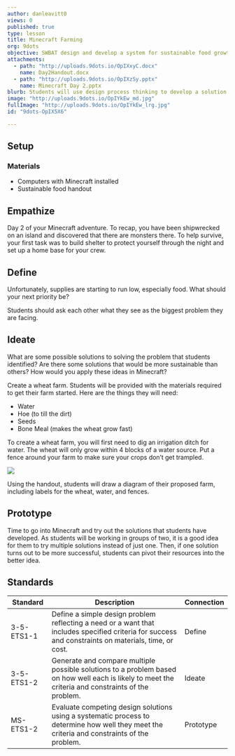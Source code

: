 ```yaml
---
author: danleavitt0
views: 0
published: true
type: lesson
title: Minecraft Farming
org: 9dots
objective: SWBAT design and develop a system for sustainable food growth in Minecraft to keep the community going
attachments: 
  - path: "http://uploads.9dots.io/OpIXxyC.docx"
    name: Day2Handout.docx
  - path: "http://uploads.9dots.io/OpIXzSy.pptx"
    name: Minecraft Day 2.pptx
blurb: Students will use design process thinking to develop a solution to address the problem of gathering food in Minecraft.
image: "http://uploads.9dots.io/OpIYkEw_md.jpg"
fullImage: "http://uploads.9dots.io/OpIYkEw_lrg.jpg"
id: "9dots-OpIX5X6"

---
```


## Setup

### Materials

- Computers with Minecraft installed
- Sustainable food handout

## Empathize
Day 2 of your Minecraft adventure. To recap, you have been shipwrecked on an island and discovered that there are monsters there. To help survive, your first task was to build shelter to protect yourself through the night and set up a home base for your crew.

## Define
Unfortunately, supplies are starting to run low, especially food. What should your next priority be?

Students should ask each other what they see as the biggest problem they are facing.

## Ideate
What are some possible solutions to solving the problem that students identified? Are there some solutions that would be more sustainable than others? How would you apply these ideas in Minecraft?

Create a wheat farm. Students will be provided with the materials required to get their farm started. Here are the things they will need:

- Water
- Hoe (to till the dirt)
- Seeds
- Bone Meal (makes the wheat grow fast)

To create a wheat farm, you will first need to dig an irrigation ditch for water. The wheat will only grow within 4 blocks of a water source. Put a fence around your farm to make sure your crops don’t get trampled.

![](http://uploads.9dots.io/OpIZwgm_md.jpg) 

Using the handout, students will draw a diagram of their proposed farm, including labels for the wheat, water, and fences.

## Prototype
Time to go into Minecraft and try out the solutions that students have developed. As students will be working in groups of two, it is a good idea for them to try multiple solutions instead of just one. Then, if one solution turns out to be more successful, students can pivot their resources into the better idea.

## Standards

Standard | Description | Connection
--- | --- | ---
3-5-ETS1-1 | Define a simple design problem reflecting a need or a want that includes specified criteria for success and constraints on materials, time, or cost. | Define
3-5-ETS1-2 | Generate and compare multiple possible solutions to a problem based on how well each is likely to meet the criteria and constraints of the problem. | Ideate
MS-ETS1-2 | Evaluate competing design solutions using a systematic process to determine how well they meet the criteria and constraints of the problem. | Prototype
